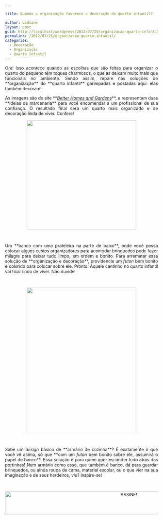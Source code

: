 ```yaml
---

title: Quando a organização favorece a decoração do quarto infantil?

author: Lidiane
layout: post
guid: http://localhost/wordpress/2012/07/25/organizacao-quarto-infantil/
permalink: /2012/07/25/organizacao-quarto-infantil/
categories:
  - Decoração
  - Organização
  - Quarto Infantil
---
```

<p style="text-align: justify;">
  Ora! Isso acontece quando as escolhas que são feitas para organizar o quarto do pequeno têm toques charmosos, o que as deixam muito mais que funcionais no ambiente. Sendo assim, repare nas soluções de **organização** do **quarto infantil** garimpadas e postadas aqui: elas também decoram!
</p>

<p style="text-align: justify;" align="justify">
  As imagens são do site **<em><a href="http://www.bhg.com/" target="_blank">Better Homes and Gardens</a></em>**, e representam duas **ideias de marcenaria** para você encomendar a um profissional de sua confiança. O resultado final será um quarto mais organizado e de decoração linda de viver. Confere!
</p>

<!--more-->

<p align="center">
  <a href="http://www.trololodemulher.com.br/2012/07/25/organizacao-quarto-infantil/organizacao-domestica-quarto-infantil/" rel="attachment wp-att-8921"><img class="alignnone size-full wp-image-8921" title="ORGANIZACAO-DOMESTICA-QUARTO-INFANTIL" src="http://www.trololodemulher.com.br/blog/wp-content/uploads/2012/07/ORGANIZACAO-DOMESTICA-QUARTO-INFANTIL.jpg" alt="" width="360" height="360" /></a>
</p>

&nbsp;

<p align="justify">
  Um **banco com uma prateleira na parte de baixo**, onde você possa colocar alguns cestos organizadores para acomodar brinquedos pode fazer milagre para deixar tudo limpo, em ordem e bonito. Para arrematar essa solução de **organização e decoração**, providencie um<em> futon</em> bem bonito e colorido para colocar sobre ele. Pronto! Aquele cantinho no quarto infantil vai ficar lindo de viver. Não duvide!
</p>

&nbsp;

<p align="center">
  <a href="http://www.trololodemulher.com.br/2012/07/25/organizacao-quarto-infantil/organizacao-domestica-quarto-infantil2/" rel="attachment wp-att-8922"><img class="alignnone size-full wp-image-8922" title="ORGANIZACAO-DOMESTICA-QUARTO-INFANTIL[2]" src="http://www.trololodemulher.com.br/blog/wp-content/uploads/2012/07/ORGANIZACAO-DOMESTICA-QUARTO-INFANTIL2.jpg" alt="" width="360" height="480" /></a>
</p>

&nbsp;

<p align="justify">
  Sabe um <em>design</em> básico de **armário de cozinha**? É exatamente o que você vê acima, só que **com um <em>futon</em> bem bonito sobre ele, assumirá o papel de banco**. Essa solução é para quem quer esconder tudo atrás das portinhas! Num armário como esse, que também é banco, dá para guardar brinquedos, ou ainda roupa de cama, material escolar, ou o que vier na sua imaginação e de seus herdeiros, <em>viu</em>? Inspire-se!
</p>

&nbsp;

<p align="center">
  <a href="http://feedburner.google.com/fb/a/mailverify?uri=blogBichaFemea&loc=en_US" target="_blank"><img class="alignnone size-full wp-image-10439" src="http://www.trololodemulher.com.br/blog/wp-content/uploads/2014/09/ASSINE.png" alt="ASSINE!" width="800" height="78" /></a>
</p>